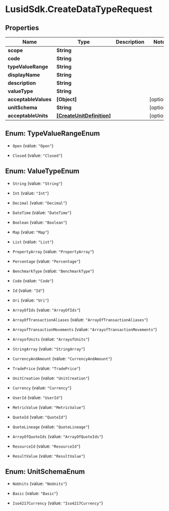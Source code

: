 # LusidSdk.CreateDataTypeRequest

## Properties
Name | Type | Description | Notes
------------ | ------------- | ------------- | -------------
**scope** | **String** |  | 
**code** | **String** |  | 
**typeValueRange** | **String** |  | 
**displayName** | **String** |  | 
**description** | **String** |  | 
**valueType** | **String** |  | 
**acceptableValues** | **[Object]** |  | [optional] 
**unitSchema** | **String** |  | [optional] 
**acceptableUnits** | [**[CreateUnitDefinition]**](CreateUnitDefinition.md) |  | [optional] 


<a name="TypeValueRangeEnum"></a>
## Enum: TypeValueRangeEnum


* `Open` (value: `"Open"`)

* `Closed` (value: `"Closed"`)




<a name="ValueTypeEnum"></a>
## Enum: ValueTypeEnum


* `String` (value: `"String"`)

* `Int` (value: `"Int"`)

* `Decimal` (value: `"Decimal"`)

* `DateTime` (value: `"DateTime"`)

* `Boolean` (value: `"Boolean"`)

* `Map` (value: `"Map"`)

* `List` (value: `"List"`)

* `PropertyArray` (value: `"PropertyArray"`)

* `Percentage` (value: `"Percentage"`)

* `BenchmarkType` (value: `"BenchmarkType"`)

* `Code` (value: `"Code"`)

* `Id` (value: `"Id"`)

* `Uri` (value: `"Uri"`)

* `ArrayOfIds` (value: `"ArrayOfIds"`)

* `ArrayOfTransactionAliases` (value: `"ArrayOfTransactionAliases"`)

* `ArrayofTransactionMovements` (value: `"ArrayofTransactionMovements"`)

* `ArrayofUnits` (value: `"ArrayofUnits"`)

* `StringArray` (value: `"StringArray"`)

* `CurrencyAndAmount` (value: `"CurrencyAndAmount"`)

* `TradePrice` (value: `"TradePrice"`)

* `UnitCreation` (value: `"UnitCreation"`)

* `Currency` (value: `"Currency"`)

* `UserId` (value: `"UserId"`)

* `MetricValue` (value: `"MetricValue"`)

* `QuoteId` (value: `"QuoteId"`)

* `QuoteLineage` (value: `"QuoteLineage"`)

* `ArrayOfQuoteIds` (value: `"ArrayOfQuoteIds"`)

* `ResourceId` (value: `"ResourceId"`)

* `ResultValue` (value: `"ResultValue"`)




<a name="UnitSchemaEnum"></a>
## Enum: UnitSchemaEnum


* `NoUnits` (value: `"NoUnits"`)

* `Basic` (value: `"Basic"`)

* `Iso4217Currency` (value: `"Iso4217Currency"`)




